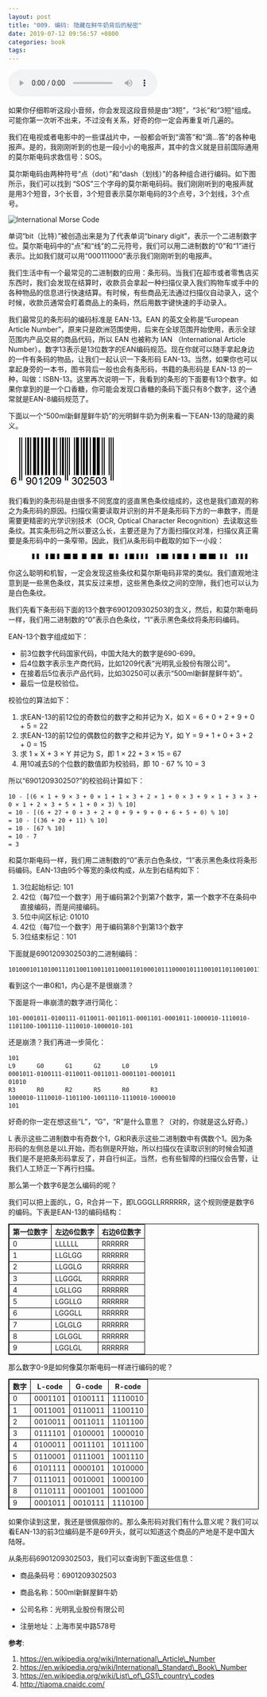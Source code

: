 ```yaml
---
layout: post
title: "009. 编码: 隐藏在鲜牛奶背后的秘密"
date: 2019-07-12 09:56:57 +0800
categories: book
tags: 
---
```


<audio controls>
  <source src="/assets/code-the-hidden-language-of-computer-hardware-and-software/morse-sos.wav" type="audio/wav">
Your browser does not support the audio element.
</audio> 

如果你仔细聆听这段小音频，你会发现这段音频是由“3短”，“3长”和“3短”组成。可能你第一次听不出来，不过没有关系，好奇的你一定会再重复听几遍的。

我们在电视或者电影中的一些谍战片中，一般都会听到“滴答”和“滴...答”的各种电报声。是的，我刚刚听到的也是一段小小的电报声，其中的含义就是目前国际通用的莫尔斯电码求救信号：SOS。

莫尔斯电码由两种符号“点（dot）”和“dash（划线）”的各种组合进行编码。如下图所示，我们可以找到 “SOS”三个字母的莫尔斯电码码。我们刚刚听到的电报声就是用3个短音，3个长音，3个短音表示莫尔斯电码的3个点号，3个划线，3个点号。

![International Morse Code](https://upload.wikimedia.org/wikipedia/commons/b/b5/International_Morse_Code.svg)

单词“bit（比特）”被创造出来是为了代表单词“binary digit”，表示一个二进制数字位。莫尔斯电码中的“点”和“线”的二元符号，我们可以用二进制数的“0”和“1”进行表示。比如我们就可以用“000111000”表示我们刚刚听到的电报声。

我们生活中有一个最常见的二进制数的应用：条形码。当我们在超市或者零售店买东西时，我们会发现在结算时，收款员会拿起一种扫描仪录入我们购物车或手中的各种物品的信息进行快速结算。有时候，有些商品无法通过扫描仪自动录入，这个时候，收款员通常会盯着商品上的条码，然后用数字键快速的手动录入。

我们最常见的条形码的编码标准是 EAN-13。EAN 的英文全称是“European Article Number”，原来只是欧洲范围使用，后来在全球范围开始使用，表示全球范围内产品交易的商品代码，所以 EAN 也被称为 IAN （International Article Number）。数字13表示是13位数字的EAN编码规范。现在你就可以随手拿起身边的一件有条码的物品，让我们一起认识一下条形码 EAN-13。当然，如果你也可以拿起身旁的一本书，图书背后一般也会有条形码，书籍的条形码是 EAN-13 的一种，叫做：ISBN-13。这里再次说明一下，我看到的条形的下面要有13个数字。如果你拿到的是一个口香糖，你可能会发现口香糖的条码下面只有8个数字，这个通常就是EAN-8编码规范了。

下面以一个“500ml新鲜屋鲜牛奶”的光明鲜牛奶为例来看一下EAN-13的隐藏的奥义。

![500ml新鲜屋鲜牛奶](/assets/code-the-hidden-language-of-computer-hardware-and-software/500ml新鲜屋鲜牛奶.gif)

我们看到的条形码是由很多不同宽度的竖直黑色条纹组成的，这也是我们直观的称之为条形码的原因。扫描仪需要读取并识别的并不是条形码下方的一串数字，而是需要更精密的光学识别技术（OCR, Optical Character Recognition）去读取这些条纹。其实条形码之所以要这么长，主要还是为了方面扫描仪对准，扫描仪真正需要是条形码中的一条窄带。因此，我们从条形码中截取的如下一小段：

![500ml新鲜屋鲜牛奶](/assets/code-the-hidden-language-of-computer-hardware-and-software/500ml-bar-space-code.png)

你这么聪明和机智，一定会发现这些条纹和莫尔斯电码非常的类似。我们直观地注意到是一些黑色条纹，其实反过来想，这些黑色条纹之间的空隙，我们也可以认为是白色条纹。

我们先看下条形码下面的13个数字6901209302503的含义，然后，和莫尔斯电码一样，我们用二进制数的“0”表示白色条纹，“1”表示黑色条纹将条形码编码。

EAN-13个数字组成如下：

- 前3位数字代码国家代码，中国大陆大的数字是690-699。
- 后4位数字表示生产商代码，比如1209代表“光明乳业股份有限公司”。
- 在接着后5位表示产品代码，比如30250可以表示“500ml新鲜屋鲜牛奶”。
- 最后一位是校验位。

校验位的算法如下：

1. 求EAN-13的前12位的奇数位的数字之和并记为 X，如 X = 6 + 0 + 2 + 9 + 0 + 5 = 22
1. 求EAN-13的前12位的偶数位的数字之和并记为 Y，如 Y = 9 + 1 + 0 + 3 + 2 + 0 = 15
1. 求 1  × X + 3 × Y 并记为 S，即 1 × 22 + 3 × 15 = 67
1. 用10减去S的个位数的数值即为校验码，即 10 - 67 % 10 = 3

所以“690120930250?”的校验码计算如下：

```
10 - [(6 × 1 + 9 × 3 + 0 × 1 + 1 × 3 + 2 × 1 + 0 × 3 + 9 × 1 + 3 × 3 + 0 × 1 + 2 × 3 + 5 × 1 + 0 × 3) % 10]
= 10 - [(6 + 27 + 0 + 3 + 2 + 0 + 9 + 9 + 0 + 6 + 5 + 0) % 10]
= 10 - [(36 + 20 + 11) % 10]
= 10 - [67 % 10]
= 10 - 7
= 3
```

和莫尔斯电码一样，我们用二进制数的“0”表示白色条纹，“1”表示黑色条纹将条形码编码。EAN-13由95个等宽的条纹构成，从左到右结构如下：
1. 3位起始标记: 101
1. 42位（每7位一个数字）用于编码第2个到第7个数字，第一个数字不在条码中直接编码，而是间接编码。
1. 5位中间区标记: 01010
1. 42位（每7位一个数字）用于编码第8个到第13个数字
1. 3位结束标记：101

下面就是6901209302503的二进制编码：

```
101000101101001110110011001101100011010001011100001011100101101100100111011100101000010101
```

看到这个一串0和1，内心是不是很崩溃？

下面是将一串崩溃的数字进行简化：

```
101-0001011-0100111-0110011-0011011-0001101-0001011-1000010-1110010-1101100-1001110-1110010-1000010-101
```

还是崩溃？我们再进一步简化：

```
101
L9      G0      G1      G2      L0      L9
0001011-0100111-0110011-0011011-0001101-0001011
01010
R3      R0      R2      R5      R0      R3
1000010-1110010-1101100-1001110-1110010-1000010
101
```

好奇的你一定在想这些“L”，“G”，“R”是什么意思？（对的，你就是这么好奇。）

L 表示这些二进制数中有奇数个1，G和R表示这些二进制数中有偶数个1。因为条形码的左侧总是以L开始，而右侧是R开始，所以扫描仪在读取识别的时候会知道我们是不是把条形码拿反了，并自行纠正。当然，也有些智障的扫描仪会告警，让我们人工矫正一下再行扫描。

那么第一个数字6是怎么编码的呢？

我们可以把上面的L，G，R合并一下，即LGGGLLRRRRRR，这个规则便是数字6的编码。下表是EAN-13的编码结构：

<style>
  table, th, td {
    border: 1px solid black;
  }
</style>

第一位数字      | 左边6位数字                | 右边6位数字
----------------|----------------------------|-----------------------
0               | LLLLLL                     | RRRRRR
1               | LLGLGG                     | RRRRRR
2               | LLGGLG                     | RRRRRR
3               | LLGGGL                     | RRRRRR
4               | LGLLGG                     | RRRRRR
5               | LGGLLG                     | RRRRRR
6               | LGGGLL                     | RRRRRR
7               | LGLGLG                     | RRRRRR
8               | LGLGGL                     | RRRRRR
9               | LGGLGL                     | RRRRRR

那么数字0-9是如何像莫尔斯电码一样进行编码的呢？

数字    | L-code      | G-code     |  R-code
--------|-------------|------------|--------
0       | 0001101     | 0100111    |  1110010
1       | 0011001     | 0110011    |  1100110
2       | 0010011     | 0011011    |  1101100
3       | 0111101     | 0100001    |  1000010
4       | 0100011     | 0011101    |  1011100
5       | 0110001     | 0111001    |  1001110
6       | 0101111     | 0000101    |  1010000
7       | 0111011     | 0010001    |  1000100
8       | 0110111     | 0001001    |  1001000
9       | 0001011     | 0010111    |  1110100

如果你读到这里，我还是很佩服你的。那么条形码对我们有什么意义呢？我们可以看EAN-13的前3位编码是不是69开头，就可以知道这个商品的产地是不是中国大陆呀。

从条形码6901209302503，我们可以查询到下面这些信息：

- 商品条码号：6901209302503
 
- 商品名称：500ml新鲜屋鲜牛奶
 
- 公司名称：光明乳业股份有限公司
 
- 注册地址：上海市吴中路578号

**参考**:

1. https://en.wikipedia.org/wiki/International\_Article\_Number
1. https://en.wikipedia.org/wiki/International\_Standard\_Book\_Number
1. https://en.wikipedia.org/wiki/List\_of\_GS1\_country\_codes
1. http://tiaoma.cnaidc.com/
